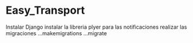 # Easy_Transport
Instalar Django
instalar la libreria plyer para las notificaciones
realizar las migraciones
...makemigrations
...migrate
